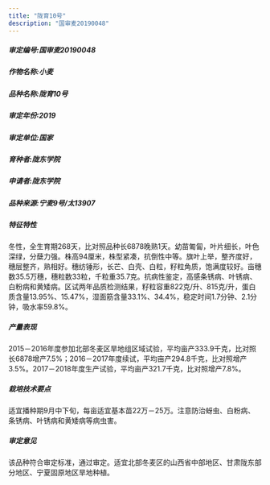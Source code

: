 ```yaml
---
title: "陇育10号"
description: "国审麦20190048"
---
```

##### 审定编号:国审麦20190048

##### 作物名称:小麦

##### 品种名称:陇育10号

##### 审定年份:2019

##### 审定单位:国家

##### 育种者:陇东学院

##### 申请者:陇东学院

##### 品种来源:宁麦9号/太13907

##### 特征特性
冬性，全生育期268天，比对照品种长6878晚熟1天。幼苗匍匐，叶片细长，叶色深绿，分蘖力强。株高94厘米，株型紧凑，抗倒性中等。旗叶上举，整齐度好，穗层整齐，熟相好。穗纺锤形，长芒、白壳、白粒，籽粒角质，饱满度较好。亩穗数35.5万穗，穗粒数33粒，千粒重35.7克。抗病性鉴定，高感条锈病、叶锈病、白粉病和黄矮病。区试两年品质检测结果，籽粒容重822克/升、815克/升，蛋白质含量13.95%、15.47%，湿面筋含量33.1%、34.4%，稳定时间1.7分钟、2.1分钟，吸水率59.8%。

##### 产量表现
2015－2016年度参加北部冬麦区旱地组区域试验，平均亩产333.9千克，比对照长6878增产7.5%；2016－2017年度续试，平均亩产294.8千克，比对照增产3.5%。2017－2018年度生产试验，平均亩产321.7千克，比对照增产7.8%。

##### 栽培技术要点
适宜播种期9月中下旬，每亩适宜基本苗22万－25万。注意防治蚜虫、白粉病、条锈病、叶锈病和黄矮病等病虫害。

##### 审定意见
该品种符合审定标准，通过审定。适宜北部冬麦区的山西省中部地区、甘肃陇东部分地区、宁夏固原地区旱地种植。
